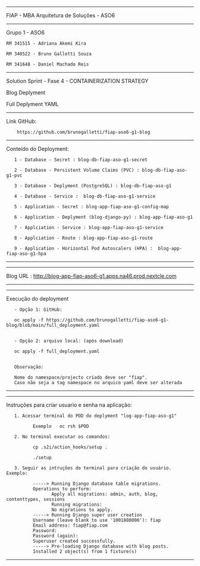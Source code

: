 
 -------------------------------------------------------------------------------------------------------------------------------
 
 FIAP - MBA Arquitetura de Soluções - ASO6
 
-------------------------------------------------------------------------------------------------------------------------------
 
 Grupo 1 - ASO6
 
    RM 341515 - Adriana Akemi Kira
 
    RM 340522 - Bruno Galletti Souza
 
    RM 341648 - Daniel Machado Reis
 
-------------------------------------------------------------------------------------------------------------------------------
 
 Solution Sprint - Fase 4 - CONTAINERIZATION STRATEGY
 
 Blog Deplyment
 
 Full Deplyment YAML
 
-------------------------------------------------------------------------------------------------------------------------------

Link GitHub:
        
        https://github.com/brunogalletti/fiap-aso6-g1-blog 
        
 
-------------------------------------------------------------------------------------------------------------------------------
 
 Conteído do Deployment:


       1 - Database - Secret : blog-db-fiap-aso-g1-secret

       2 - Database - Persistent Volume Claims (PVC) : blog-db-fiap-aso-g1-pvc

       3 - Database - Deplyment (PostgreSQL) : blog-db-fiap-aso-g1

       4 - Database - Service :  blog-db-fiap-aso-g1-service

       5 - Application - Secret : blog-app-fiap-aso-g1-config-map

       6 - Application - Deplyment (blog-django-py) : blog-app-fiap-aso-g1

       7 - Applciation - Service : blog-app-fiap-aso-g1-service

       8 - Applciation - Route : blog-app-fiap-aso-g1-route

       9 - Application - Horizontal Pod Autoscalers (HPA) :  blog-app-fiap-aso-g1-hpa


-------------------------------------------------------------------------------------------------------------------------------


-------------------------------------------------------------------------------------------------------------------------------
 
 Blog URL : http://blog-app-fiap-aso6-g1.apps.na46.prod.nextcle.com 
 
-------------------------------------------------------------------------------------------------------------------------------


-------------------------------------------------------------------------------------------------------------------------------
  Execução do deployment


       - Opção 1: GitHub:

       oc apply -f https://github.com/brunogalletti/fiap-aso6-g1-blog/blob/main/full_deployment.yaml


       - Opção 2: arquivo local: (após download)

       oc apply -f full_deployment.yaml


       Observação: 
       
       Nome do namespace/projecto criado deve ser "fiap". 
       Caso não seja a tag namespace no arquico yaml deve ser alterada

 -------------------------------------------------------------------------------------------------------------------------------

 -------------------------------------------------------------------------------------------------------------------------------
  Instruções para criar usuario e senha na aplicação:
  
 
       1. Acessar terminal do POD do deplyment "log-app-fiap-aso-g1"

              Exemplo   oc rsh $POD

       2. No terminal executar os comandos:

              cp .s2i/action_hooks/setup .
       
              ./setup 	

       3. Seguir as intruções do terminal para criação do usuário. Exemplo:

              -----> Running Django database table migrations.
              Operations to perform:
                     Apply all migrations: admin, auth, blog, contenttypes, sessions
                     Running migrations:
                     No migrations to apply.
              -----> Running Django super user creation
              Username (leave blank to use '1001880000'): fiap
              Email address: fiap@fiap.com
              Password: 
              Password (again): 
              Superuser created successfully.
              -----> Pre-loading Django database with blog posts.
              Installed 2 object(s) from 1 fixture(s)

-------------------------------------------------------------------------------------------------------------------------------

 	
 	
